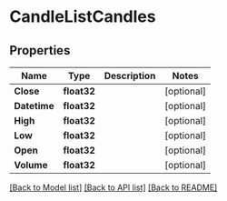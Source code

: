 # CandleListCandles

## Properties

Name | Type | Description | Notes
------------ | ------------- | ------------- | -------------
**Close** | **float32** |  | [optional] 
**Datetime** | **float32** |  | [optional] 
**High** | **float32** |  | [optional] 
**Low** | **float32** |  | [optional] 
**Open** | **float32** |  | [optional] 
**Volume** | **float32** |  | [optional] 

[[Back to Model list]](../README.md#documentation-for-models) [[Back to API list]](../README.md#documentation-for-api-endpoints) [[Back to README]](../README.md)


